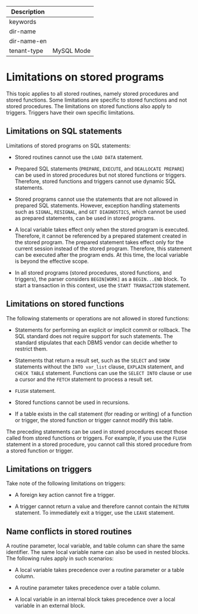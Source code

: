 | Description   |                 |
|---------------|-----------------|
| keywords      |                 |
| dir-name      |                 |
| dir-name-en   |                 |
| tenant-type   | MySQL Mode      |

# Limitations on stored programs

This topic applies to all stored routines, namely stored procedures and stored functions. Some limitations are specific to stored functions and not stored procedures. The limitations on stored functions also apply to triggers. Triggers have their own specific limitations.

## Limitations on SQL statements

Limitations of stored programs on SQL statements:

* Stored routines cannot use the `LOAD DATA` statement.

* Prepared SQL statements (`PREPARE`, `EXECUTE`, and `DEALLOCATE PREPARE`) can be used in stored procedures but not stored functions or triggers. Therefore, stored functions and triggers cannot use dynamic SQL statements.

* Stored programs cannot use the statements that are not allowed in prepared SQL statements. However, exception handling statements such as `SIGNAL`, `RESIGNAL`, and `GET DIAGNOSTICS`, which cannot be used as prepared statements, can be used in stored programs.

* A local variable takes effect only when the stored program is executed. Therefore, it cannot be referenced by a prepared statement created in the stored program. The prepared statement takes effect only for the current session instead of the stored program. Therefore, this statement can be executed after the program ends. At this time, the local variable is beyond the effective scope.

* In all stored programs (stored procedures, stored functions, and triggers), the parser considers `BEGIN[WORK]` as a `BEGIN...END` block. To start a transaction in this context, use the `START TRANSACTION` statement.

## Limitations on stored functions

The following statements or operations are not allowed in stored functions:

* Statements for performing an explicit or implicit commit or rollback. The SQL standard does not require support for such statements. The standard stipulates that each DBMS vendor can decide whether to restrict them.

* Statements that return a result set, such as the `SELECT` and `SHOW` statements without the `INTO var_list` clause, `EXPLAIN` statement, and `CHECK TABLE` statement. Functions can use the `SELECT INTO` clause or use a cursor and the `FETCH` statement to process a result set.

* `FLUSH` statement.

* Stored functions cannot be used in recursions.

* If a table exists in the call statement (for reading or writing) of a function or trigger, the stored function or trigger cannot modify this table.

The preceding statements can be used in stored procedures except those called from stored functions or triggers. For example, if you use the `FLUSH` statement in a stored procedure, you cannot call this stored procedure from a stored function or trigger.

## Limitations on triggers

Take note of the following limitations on triggers:

* A foreign key action cannot fire a trigger.

* A trigger cannot return a value and therefore cannot contain the `RETURN` statement. To immediately exit a trigger, use the `LEAVE` statement.

## Name conflicts in stored routines

A routine parameter, local variable, and table column can share the same identifier. The same local variable name can also be used in nested blocks. The following rules apply in such scenarios:

* A local variable takes precedence over a routine parameter or a table column.

* A routine parameter takes precedence over a table column.

* A local variable in an internal block takes precedence over a local variable in an external block.
